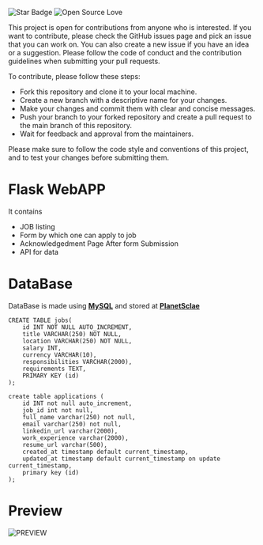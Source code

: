 ![Star Badge](https://img.shields.io/static/v1?label=%F0%9F%8C%9F&message=If%20Useful&style=style=flat&color=BC4E99)
![Open Source Love](https://badges.frapsoft.com/os/v1/open-source.svg?v=103)

This project is open for contributions from anyone who is interested. If you want to contribute, please check the GitHub issues page and pick an issue that you can work on. You can also create a new issue if you have an idea or a suggestion. Please follow the code of conduct and the contribution guidelines when submitting your pull requests.

To contribute, please follow these steps:

- Fork this repository and clone it to your local machine.
- Create a new branch with a descriptive name for your changes.
- Make your changes and commit them with clear and concise messages.
- Push your branch to your forked repository and create a pull request to the main branch of this repository.
- Wait for feedback and approval from the maintainers.

Please make sure to follow the code style and conventions of this project, and to test your changes before submitting them.



# Flask WebAPP
It contains 

- JOB listing
- Form by which one can apply to job
- Acknowledgedment Page After form Submission
- API for data 

# DataBase
  DataBase is made using **[MySQL](https://www.mysql.com/products/workbench/)** and stored at **[PlanetSclae](https://planetscale.com/docs)**

```
CREATE TABLE jobs(
    id INT NOT NULL AUTO_INCREMENT,
    title VARCHAR(250) NOT NULL,
    location VARCHAR(250) NOT NULL,
    salary INT,
    currency VARCHAR(10),
    responsibilities VARCHAR(2000),
    requirements TEXT,
    PRIMARY KEY (id)
);

create table applications (
	id INT not null auto_increment,
	job_id int not null,
	full_name varchar(250) not null,
	email varchar(250) not null,
	linkedin_url varchar(2000),
	work_experience varchar(2000),
	resume_url varchar(500),
	created_at timestamp default current_timestamp,
	updated_at timestamp default current_timestamp on update current_timestamp,
	primary key (id)
);
```

# Preview

![PREVIEW](https://github.com/Kool-Cool/dump-/blob/main/ezgif.com-gif-maker.gif)
